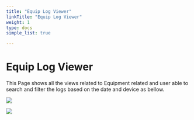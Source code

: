 ```yaml
---
title: "Equip Log Viewer"
linkTitle: "Equip Log Viewer"
weight: 1
type: docs
simple_list: true

---
```


# Equip Log Viewer

This Page shows all the views related to Equipment related and user able to search and filter the logs based on the date and device as bellow.

![](/images/UserGuides/Tools/EquipLogViewer/Equip_log_viewer.png)

![](/images/UserGuides/Tools/EquipLogViewer/Equip_log_viewer_daterange.png)